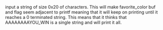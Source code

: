 input a string of size 0x20 of characters. This will make favorite_color buf and flag seem adjacent to printf meaning that it will
keep on printing until it reaches a 0 terminated string. This means that it thinks that AAAAAAAAYOU_WIN is a single string and
will print it all.
